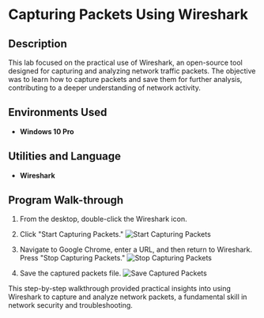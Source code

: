 # Capturing Packets Using Wireshark

## Description
This lab focused on the practical use of Wireshark, an open-source tool designed for capturing and analyzing network traffic packets. The objective was to learn how to capture packets and save them for further analysis, contributing to a deeper understanding of network activity.

## Environments Used
- **Windows 10 Pro**

## Utilities and Language
- **Wireshark**

## Program Walk-through

1. From the desktop, double-click the Wireshark icon.

2. Click "Start Capturing Packets."
   ![Start Capturing Packets](https://i.postimg.cc/WzQ6pH8F/Screen-Shot-2023-03-07-at-4-18-58-PM.png)

3. Navigate to Google Chrome, enter a URL, and then return to Wireshark. Press "Stop Capturing Packets."
   ![Stop Capturing Packets](https://i.postimg.cc/FHnsBkrR/Screen-Shot-2023-03-07-at-4-24-01-PM.png)

4. Save the captured packets file.
   ![Save Captured Packets](https://i.postimg.cc/vmTRC0qF/Screen-Shot-2023-03-07-at-4-32-01-PM.png)

This step-by-step walkthrough provided practical insights into using Wireshark to capture and analyze network packets, a fundamental skill in network security and troubleshooting.
